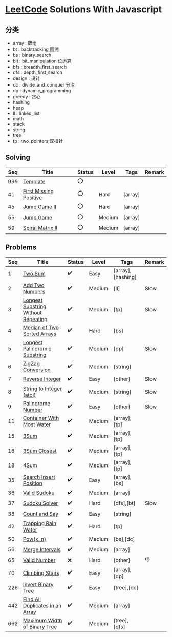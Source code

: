 # [LeetCode](https://leetcode.com/problemset/all) Solutions With Javascript

## 分类

* array : 数组
* bt : backtracking,回溯
* bs : binary_search
* bit : bit_manipulation 位运算
* bfs : breadth_first_search
* dfs : depth_first_search
* design : 设计
* dc : divide_and_conquer 分治
* dp : dynamic_programming
* greedy : 贪心
* hashing
* heap
* ll : linked_list
* math
* stack
* string
* tree
* tp : two_pointers,双指针

## Solving

| Seq | Title                                             | Status | Level  | Tags    | Remark |
| --- | ------------------------------------------------- | ------ | ------ | ------- | ------ |
| 999 | [Template](./problems/999/README.md)              | :o:    |        |         |        |
| 41  | [First Missing Positive](./problems/41/README.md) | :o:    | Hard   | [array] |        |
| 45  | [Jump Game II](./problems/45/README.md)           | :o:    | Hard   | [array] |        |
| 55  | [Jump Game](./problems/55/README.md)              | :o:    | Medium | [array] |        |
| 59  | [Spiral Matrix II](./problems/59/README.md)       | :o:    | Medium | [array] |        |

## Problems 

| Seq | Title                                                         | Status             | Level  | Tags              | Remark |
| --- | ------------------------------------------------------------- | ------------------ | ------ | ----------------- | ------ |
| 1   | [Two Sum](./problems/1/README.md)                             | :heavy_check_mark: | Easy   | [array],[hashing] |        |
| 2   | [Add Two Numbers](./problems/2/README.md)                     | :heavy_check_mark: | Medium | [ll]              | Slow   |
| 3   | [Longest Substring Without Repeating](./problems/3/README.md) | :heavy_check_mark: | Medium | [tp]              | Slow   |
| 4   | [Median of Two Sorted Arrays](./problems/4/README.md)         | :heavy_check_mark: | Hard   | [bs]              |        |
| 5   | [Longest Palindromic Substring](./problems/5/README.md)       | :heavy_check_mark: | Medium | [dp]              | Slow   |
| 6   | [ZigZag Conversion](./problems/6/README.md)                   | :heavy_check_mark: | Medium | [string]          |        |
| 7   | [Reverse Integer](./problems/7/README.md)                     | :heavy_check_mark: | Easy   | [other]           | Slow   |
| 8   | [String to Integer (atoi)](./problems/8/README.md)            | :heavy_check_mark: | Medium | [string]          | Slow   |
| 9   | [Palindrome Number](./problems/9/README.md)                   | :heavy_check_mark: | Easy   | [other]           | Slow   |
| 11  | [Container With Most Water](./problems/11/README.md)          | :heavy_check_mark: | Medium | [array],[tp]      |        |
| 15  | [3Sum](./problems/15/README.md)                               | :heavy_check_mark: | Medium | [array],[tp]      |        |
| 16  | [3Sum Closest](./problems/16/README.md)                       | :heavy_check_mark: | Medium | [array],[tp]      |        |
| 18  | [4Sum](./problems/18/README.md)                               | :heavy_check_mark: | Medium | [array],[tp]      |        |
| 35  | [Search Insert Position](./problems/35/README.md)             | :heavy_check_mark: | Easy   | [array],[bs]      |        |
| 36  | [Valid Sudoku](./problems/36/README.md)                       | :heavy_check_mark: | Medium | [array]           |        |
| 37  | [Sudoku Solver](./problems/37/README.md)                      | :heavy_check_mark: | Hard   | [dfs],[bt]        | Slow   |
| 38  | [Count and Say](./problems/38/README.md)                      | :heavy_check_mark: | Easy   | [string]          |        |
| 42  | [Trapping Rain Water](./problems/42/README.md)                | :heavy_check_mark: | Hard   | [tp]              |        |
| 50  | [Pow(x, n)](./problems/50/README.md)                          | :heavy_check_mark: | Medium | [bs],[dc]         |        |
| 56  | [Merge Intervals](./problems/56/README.md)                    | :heavy_check_mark: | Medium | [array]           |        |
| 65  | [Valid Number](./problems/65/README.md)                       | :x:                | Hard   | [other]           | :-1:   |
| 70  | [Climbing Stairs](./problems/70/README.md)                    | :heavy_check_mark: | Easy   | [array],[dp]      |        |
| 226 | [Invert Binary Tree](./problems/226/README.md)                | :heavy_check_mark: | Easy   | [tree],[dc]       |        |
| 442 | [Find All Duplicates in an Array](./problems/442/README.md)   | :heavy_check_mark: | Medium | [array]           |        |
| 662 | [Maximum Width of Binary Tree](./problems/662/README.md)      | :heavy_check_mark: | Medium | [tree],[dfs]      |        |